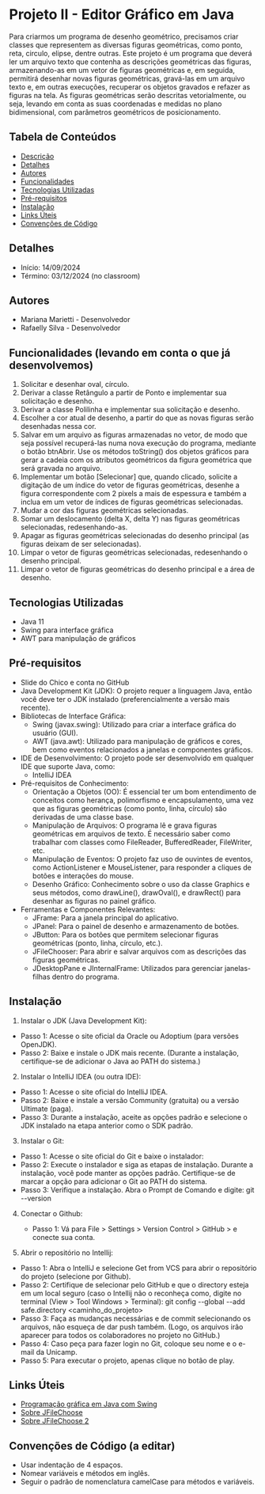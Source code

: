 # Projeto II - Editor Gráfico em Java

Para criarmos um programa de desenho geométrico, precisamos criar classes que representem
as diversas figuras geométricas, como ponto, reta, circulo, elipse, dentre outras.
Este projeto é um programa que deverá ler um arquivo texto que contenha as descrições geométricas das figuras,
armazenando-as em um vetor de figuras geométricas e, em seguida, permitirá desenhar novas
figuras geométricas, gravá-las em um arquivo texto e, em outras execuções, recuperar os objetos
gravados e refazer as figuras na tela.
As figuras geométricas serão descritas vetorialmente, ou seja, levando em conta as suas
coordenadas e medidas no plano bidimensional, com parâmetros geométricos de posicionamento.

## Tabela de Conteúdos

- [Descrição](#descrição)
- [Detalhes](#detalhes)
- [Autores](#autores)
- [Funcionalidades](#funcionalidades-levando-em-conta-o-que-já-desenvolvemos)
- [Tecnologias Utilizadas](#tecnologias-utilizadas)
- [Pré-requisitos](#pré-requisitos)
- [Instalação](#instalação)
- [Links Úteis](#links-úteis)
- [Convenções de Código](#convenções-de-código)

## Detalhes

- Início: 14/09/2024
- Término: 03/12/2024 (no classroom)
  
## Autores

- Mariana Marietti - Desenvolvedor
- Rafaelly Silva - Desenvolvedor

## Funcionalidades (levando em conta o que já desenvolvemos)

1. Solicitar e desenhar oval, círculo.
2. Derivar a classe Retângulo a partir de Ponto e implementar sua solicitação e desenho.
3. Derivar a classe Polilinha e implementar sua solicitação e desenho.
4. Escolher a cor atual de desenho, a partir do que as novas figuras serão desenhadas nessa cor.
5. Salvar em um arquivo as figuras armazenadas no vetor, de modo que seja possível recuperá-las numa nova execução do programa, mediante o botão btnAbrir. Use os métodos toString() dos objetos gráficos para gerar a cadeia com os atributos geométricos da figura geométrica que será gravada no arquivo.
6. Implementar um botão [Selecionar] que, quando clicado, solicite a digitação de um índice
do vetor de figuras geométricas, desenhe a figura correspondente com 2 pixels a mais de
espessura e também a inclua em um vetor de índices de figuras geométricas selecionadas.
7. Mudar a cor das figuras geométricas selecionadas.
8. Somar um deslocamento (delta X, delta Y) nas figuras geométricas selecionadas,
redesenhando-as.
9. Apagar as figuras geométricas selecionadas do desenho principal (as figuras deixam de
ser selecionadas).
10. Limpar o vetor de figuras geométricas selecionadas, redesenhando o desenho principal.
11. Limpar o vetor de figuras geométricas do desenho principal e a área de desenho.

## Tecnologias Utilizadas

- Java 11
- Swing para interface gráfica
- AWT para manipulação de gráficos

## Pré-requisitos

- Slide do Chico e conta no GitHub
- Java Development Kit (JDK): O projeto requer a linguagem Java, então você deve ter o JDK instalado (preferencialmente a versão mais recente).
- Bibliotecas de Interface Gráfica:
    - Swing (javax.swing): Utilizado para criar a interface gráfica do usuário (GUI).
    - AWT (java.awt): Utilizado para manipulação de gráficos e cores, bem como eventos relacionados a janelas e componentes gráficos.
- IDE de Desenvolvimento: O projeto pode ser desenvolvido em qualquer IDE que suporte Java, como:
    - IntelliJ IDEA
- Pré-requisitos de Conhecimento:
    - Orientação a Objetos (OO): É essencial ter um bom entendimento de conceitos como herança, polimorfismo e encapsulamento, uma vez que as figuras geométricas (como ponto, linha, círculo) são derivadas de uma classe base.
    - Manipulação de Arquivos: O programa lê e grava figuras geométricas em arquivos de texto. É necessário saber como trabalhar com classes como FileReader, BufferedReader, FileWriter, etc.
    - Manipulação de Eventos: O projeto faz uso de ouvintes de eventos, como ActionListener e MouseListener, para responder a cliques de botões e interações do mouse.
    - Desenho Gráfico: Conhecimento sobre o uso da classe Graphics e seus métodos, como drawLine(), drawOval(), e drawRect() para desenhar as figuras no painel gráfico.
- Ferramentas e Componentes Relevantes:
    - JFrame: Para a janela principal do aplicativo.
    - JPanel: Para o painel de desenho e armazenamento de botões.
    - JButton: Para os botões que permitem selecionar figuras geométricas (ponto, linha, círculo, etc.).
    - JFileChooser: Para abrir e salvar arquivos com as descrições das figuras geométricas.
    - JDesktopPane e JInternalFrame: Utilizados para gerenciar janelas-filhas dentro do programa.

## Instalação

1. Instalar o JDK (Java Development Kit):
  - Passo 1: Acesse o site oficial da Oracle ou Adoptium (para versões OpenJDK).
  - Passo 2: Baixe e instale o JDK mais recente. (Durante a instalação, certifique-se de adicionar o Java ao PATH do sistema.)

2. Instalar o IntelliJ IDEA (ou outra IDE):
  - Passo 1: Acesse o site oficial do IntelliJ IDEA.
  - Passo 2: Baixe e instale a versão Community (gratuita) ou a versão Ultimate (paga).
  - Passo 3: Durante a instalação, aceite as opções padrão e selecione o JDK instalado na etapa anterior como o SDK padrão.

3. Instalar o Git:
  - Passo 1: Acesse o site oficial do Git e baixe o instalador:
  - Passo 2: Execute o instalador e siga as etapas de instalação. Durante a instalação, você pode manter as opções padrão. Certifique-se de marcar a opção para adicionar o Git ao PATH do sistema.
  - Passo 3: Verifique a instalação.
      Abra o Prompt de Comando e digite: git --version

4. Conectar o Github:
   - Passo 1: Vá para File > Settings > Version Control > GitHub > e conecte sua conta.
    
5. Abrir o repositório no Intellij:
  - Passo 1: Abra o IntelliJ e selecione Get from VCS para abrir o repositório do projeto (selecione por Github).
  - Passo 2: Certifique de selecionar pelo GitHub e que o directory esteja em um local seguro (caso o Intellij não o reconheça como, digite no terminal (View > Tool Windows > Terminal): git config --global --add safe.directory <caminho_do_projeto>
  - Passo 3: Faça as mudanças necessárias e de commit selecionando os arquivos, não esqueça de dar push também. (Logo, os arquivos irão aparecer para todos os colaboradores no projeto no GitHub.)
  - Passo 4: Caso peça para fazer login no Git, coloque seu nome e o e-mail da Unicamp.
  - Passo 5: Para executar o projeto, apenas clique no botão de play.

## Links Úteis

- [Programação gráfica em Java com Swing](http://www.guj.com.br/java.tutorial.artigo.38.1.guj)
- [Sobre JFileChoose](http://java.sun.com/docs/books/tutorial/uiswing/components/filechooser.html)
- [Sobre JFileChoose 2](http://www.guj.com.br/posts/list/56458.java)

## Convenções de Código (a editar)
- Usar indentação de 4 espaços.
- Nomear variáveis e métodos em inglês.
- Seguir o padrão de nomenclatura camelCase para métodos e variáveis.

